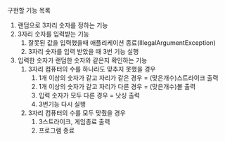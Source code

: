 구현할 기능 목록

1. 랜덤으로 3자리 숫자를 정하는 기능
2. 3자리 숫자를 입력받는 기능
    1. 잘못된 값을 입력했을때 애플리케이션 종료(IllegalArgumentException)
    2. 3자리 숫자를 입력 받았을 때 3번 기능 실행
3. 입력한 숫자가 랜덤한 숫자와 같은지 확인하는 기능
    1. 3자리 컴퓨터의 수를 하나라도 맞추지 못했을 경우
       1. 1개 이상의 숫자가 같고 자리가 같은 경우 = (맞은개수)스트라이크 출력
       2. 1개 이상의 숫자가 같고 자리가 다른 경우 = (맞은개수)볼 출력
       3. 입력 숫자가 모두 다른 경우 = 낫싱 출력
       4. 3번기능 다시 실행
    2. 3자리 컴퓨터의 수를 모두 맞췄을 경우
       1. 3스트라이크, 게임종료 출력
       2. 프로그램 종료